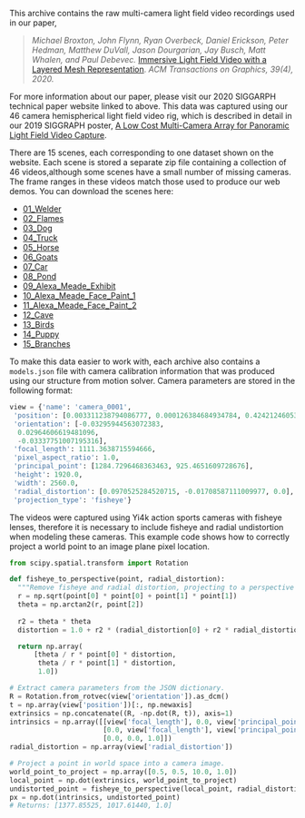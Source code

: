 This archive contains the raw multi-camera light field video recordings used in our paper,

> *Michael Broxton, John Flynn, Ryan Overbeck, Daniel Erickson, Peter Hedman, Matthew DuVall, Jason Dourgarian, Jay Busch, Matt Whalen, and Paul Debevec.* [Immersive Light Field Video with a Layered Mesh Representation](https://augmentedperception.github.io/deepviewvideo/). *ACM Transactions on Graphics, 39(4), 2020.*

For more information about our paper, please visit our 2020 SIGGARPH technical paper website linked to above. This data was captured using our 46 camera hemispherical light field video rig, which is described in detail in our 2019 SIGGRAPH poster, [A Low Cost Multi-Camera Array
for Panoramic Light Field Video Capture](https://augmentedperception.github.io/lowcost-panoramic-LFV/).

There are 15 scenes, each corresponding to one dataset shown on the website. Each scene is stored a separate zip file containing a collection of 46 videos,although some scenes have a small number of missing cameras. The frame ranges in these videos match those used to produce our web demos. You can download the scenes here:

 * [01_Welder](https://storage.googleapis.com/deepview_video_raw_data/01_Welder.zip)
 * [02_Flames](https://storage.googleapis.com/deepview_video_raw_data/02_Flames.zip)
 * [03_Dog](https://storage.googleapis.com/deepview_video_raw_data/03_Dog.zip)
 * [04_Truck](https://storage.googleapis.com/deepview_video_raw_data/04_Truck.zip)
 * [05_Horse](https://storage.googleapis.com/deepview_video_raw_data/05_Horse.zip)
 * [06_Goats](https://storage.googleapis.com/deepview_video_raw_data/06_Goats.zip)
 * [07_Car](https://storage.googleapis.com/deepview_video_raw_data/07_Car.zip)
 * [08_Pond](https://storage.googleapis.com/deepview_video_raw_data/08_Pond.zip)
 * [09_Alexa_Meade_Exhibit](https://storage.googleapis.com/deepview_video_raw_data/09_Alexa_Meade_Exhibit.zip)
 * [10_Alexa_Meade_Face_Paint_1](https://storage.googleapis.com/deepview_video_raw_data/10_Alexa_Meade_Face_Paint_1.zip)
 * [11_Alexa_Meade_Face_Paint_2](https://storage.googleapis.com/deepview_video_raw_data/11_Alexa_Meade_Face_Paint_2.zip)
 * [12_Cave](https://storage.googleapis.com/deepview_video_raw_data/12_Cave.zip)
 * [13_Birds](https://storage.googleapis.com/deepview_video_raw_data/13_Birds.zip)
 * [14_Puppy](https://storage.googleapis.com/deepview_video_raw_data/14_Puppy.zip)
 * [15_Branches](https://storage.googleapis.com/deepview_video_raw_data/15_Branches.zip)


To make this data easier to work with, each archive also contains a `models.json` file with camera calibration information that was produced using our structure from motion solver. Camera parameters are stored in the following format:

```python
view = {'name': 'camera_0001',
 'position': [0.003311238794086777, 0.000126384684934784, 0.42421246053630285],
 'orientation': [-0.03295944563072383,
  0.02964606619481096,
  -0.03337751007195316],
 'focal_length': 1111.3638715594666,
 'pixel_aspect_ratio': 1.0,
 'principal_point': [1284.7296468363463, 925.4651609728676],
 'height': 1920.0,
 'width': 2560.0,
 'radial_distortion': [0.0970525284520715, -0.01708587111009977, 0.0],
 'projection_type': 'fisheye'}
 ```

The videos were captured using Yi4k action sports cameras with fisheye lenses, therefore it is necessary to include fisheye and radial undistortion when modeling these cameras. This example code shows how to correctly project a world point to an image plane pixel location.

```python
from scipy.spatial.transform import Rotation

def fisheye_to_perspective(point, radial_distortion):
  """Remove fisheye and radial distortion, projecting to a perspective camera."""
  r = np.sqrt(point[0] * point[0] + point[1] * point[1])
  theta = np.arctan2(r, point[2])
  
  r2 = theta * theta
  distortion = 1.0 + r2 * (radial_distortion[0] + r2 * radial_distortion[1])

  return np.array(
      [theta / r * point[0] * distortion, 
       theta / r * point[1] * distortion, 
       1.0])

# Extract camera parameters from the JSON dictionary.
R = Rotation.from_rotvec(view['orientation']).as_dcm()
t = np.array(view['position'])[:, np.newaxis]
extrinsics = np.concatenate((R, -np.dot(R, t)), axis=1)
intrinsics = np.array([[view['focal_length'], 0.0, view['principal_point'][0]],
                       [0.0, view['focal_length'], view['principal_point'][1]],
                       [0.0, 0.0, 1.0]])
radial_distortion = np.array(view['radial_distortion'])

# Project a point in world space into a camera image.
world_point_to_project = np.array([0.5, 0.5, 10.0, 1.0])
local_point = np.dot(extrinsics, world_point_to_project)
undistorted_point = fisheye_to_perspective(local_point, radial_distortion)
px = np.dot(intrinsics, undistorted_point)
# Returns: [1377.85525, 1017.61440, 1.0]
```
